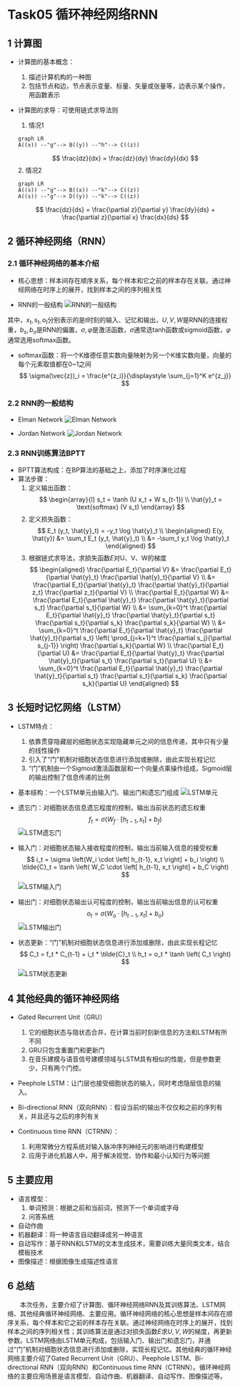 # Task05 循环神经网络RNN

## 1 计算图

- 计算图的基本概念：
  1. 描述计算机构的一种图
  2. 包括节点和边，节点表示变量、标量、矢量或张量等，边表示某个操作，用函数表示

- 计算图的求导：可使用链式求导法则
  1. 情况1
  ```mermaid
  graph LR
  A((x)) --"g"--> B((y)) --"h"--> C((z))
  ```
  $$
  \frac{dz}{dx} = \frac{dz}{dy} \frac{dy}{dx}
  $$
  2. 情况2
  ```mermaid
  graph LR
  A((s)) --"g"--> B((x)) --"k"--> C((z))
  A((s)) --"g"--> D((y)) --"k"--> C((z))
  ```
  $$
  \frac{dz}{ds} = \frac{\partial z}{\partial y} \frac{dy}{ds} + \frac{\partial z}{\partial x} \frac{dx}{ds}
  $$

## 2 循环神经网络（RNN）

### 2.1 循环神经网络的基本介绍

- 核心思想：样本间存在顺序关系，每个样本和它之前的样本存在关联。通过神经网络在时序上的展开，找到样本之间的序列相关性

- RNN的一般结构
![RNN的一般结构](images/5-1.png)

其中，$x_t, s_t, o_t$分别表示的是$t$时刻的输入、记忆和输出，$U,V,W$是RNN的连接权重，$b_s,b_o$是RNN的偏置，$\sigma,\varphi$是激活函数，$\sigma$通常选tanh函数或sigmoid函数，$\varphi$通常选用softmax函数。

- softmax函数：将一个K维德任意实数向量映射为另一个K维实数向量，向量的每个元素取值都在0~1之间
$$
\sigma(\vec{z})_i = \frac{e^{z_i}}{\displaystyle \sum_{j=1}^K e^{z_j}}
$$

### 2.2 RNN的一般结构

- Elman Network
![Elman Network](images/5-2.png)

- Jordan Network
![Jordan Network](images/5-3.png)

### 2.3 RNN训练算法BPTT

- BPTT算法构成：在BP算法的基础之上，添加了时序演化过程
- 算法步骤：
  1. 定义输出函数：
   $$
   \begin{array}{l}
   s_t = \tanh (U x_t + W s_{t-1}) \\
   \hat{y}_t = \text{softmax} (V s_t)
   \end{array}
   $$
  2. 定义损失函数：
   $$
   E_t (y_t, \hat{y}_t) = -y_t \log \hat{y}_t \\
   \begin{aligned} 
   E(y, \hat{y}) 
   &= \sum_t E_t (y_t, \hat{y}_t) \\ 
   &= -\sum_t y_t \log \hat{y}_t
   \end{aligned}
   $$
  3. 根据链式求导法，求损失函数$E$对U、V、W的梯度
   $$
   \begin{aligned} 
   \frac{\partial E_t}{\partial V} 
   &= \frac{\partial E_t}{\partial \hat{y}_t} \frac{\partial \hat{y}_t}{\partial V} \\
   &= \frac{\partial E_t}{\partial \hat{y}_t} \frac{\partial \hat{y}_t}{\partial z_t} \frac{\partial z_t}{\partial V} \\
   \frac{\partial E_t}{\partial W} 
   &= \frac{\partial E_t}{\partial \hat{y}_t} \frac{\partial \hat{y}_t}{\partial s_t} \frac{\partial s_t}{\partial W} \\
   &= \sum_{k=0}^t \frac{\partial E_t}{\partial \hat{y}_t} \frac{\partial \hat{y}_t}{\partial s_t} \frac{\partial s_t}{\partial s_k} \frac{\partial s_k}{\partial W} \\
   &= \sum_{k=0}^t \frac{\partial E_t}{\partial \hat{y}_t} \frac{\partial \hat{y}_t}{\partial s_t} \left( \prod_{j=k+1}^t \frac{\partial s_j}{\partial s_{j-1}} \right) \frac{\partial s_k}{\partial W} \\
   \frac{\partial E_t}{\partial U} 
   &= \frac{\partial E_t}{\partial \hat{y}_t} \frac{\partial \hat{y}_t}{\partial s_t} \frac{\partial s_t}{\partial U} \\ 
   &= \sum_{k=0}^t \frac{\partial E_t}{\partial \hat{y}_t} \frac{\partial \hat{y}_t}{\partial s_t} \frac{\partial s_t}{\partial s_k} \frac{\partial s_k}{\partial U}
   \end{aligned}
   $$

## 3 长短时记忆网络（LSTM）

- LSTM特点：
  1. 依靠贯穿隐藏层的细胞状态实现隐藏单元之间的信息传递，其中只有少量的线性操作
  2. 引入了“门”机制对细胞状态信息进行添加或删除，由此实现长程记忆
  3. “门”机制由一个Sigmoid激活函数层和一个向量点乘操作组成，Sigmoid层的输出控制了信息传递的比例

- 基本结构：一个LSTM单元由输入门、输出门和遗忘门组成
![LSTM单元](images/5-4.png)

- 遗忘门：对细胞状态信息遗忘程度的控制，输出当前状态的遗忘权重
$$
f_t = \sigma\left( W_f \cdot \left[ h_{t-1}, x_t \right] + b_f \right)
$$
![LSTM遗忘门](images/5-5.png)

- 输入门：对细胞状态输入接收程度的控制，输出当前输入信息的接受权重
$$
i_t = \sigma \left(W_i \cdot \left[ h_{t-1}, x_t \right] + b_i \right) \\ 
\tilde{C}_t = \tanh \left( W_C \cdot \left[ h_{t-1}, x_t \right] + b_C \right) 
$$
![LSTM输入门](images/5-6.png)

- 输出门：对细胞状态输出认可程度的控制，输出当前输出信息的认可权重
$$
o_t = \sigma \left(W_o \cdot \left[ h_{t-1}, x_t \right] + b_o \right)
$$
![LSTM输出门](images/5-7.png)

- 状态更新：“门”机制对细胞状态信息进行添加或删除，由此实现长程记忆
$$
C_t = f_t * C_{t-1} + i_t * \tilde{C}_t \\ 
h_t = o_t * \tanh \left( C_t \right)
$$
![LSTM状态更新](images/5-8.png)

## 4 其他经典的循环神经网络

- Gated Recurrent Unit（GRU）
  1. 它的细胞状态与隐状态合并，在计算当前时刻新信息的方法和LSTM有所不同
  2. GRU只包含重置门和更新门
  3. 在音乐建模与语音信号建模领域与LSTM具有相似的性能，但是参数更少，只有两个门控。

- Peephole LSTM：让门层也接受细胞状态的输入，同时考虑隐层信息的输入。

- Bi-directional RNN（双向RNN）：假设当前$t$的输出不仅仅和之前的序列有关，并且还与之后的序列有关

- Continuous time RNN（CTRNN）：
  1. 利用常微分方程系统对输入脉冲序列神经元的影响进行构建模型
  2. 应用于进化机器人中，用于解决视觉、协作和最小认知行为等问题

## 5 主要应用

- 语言模型：
  1. 单词预测：根据之前和当前词，预测下一个单词或字母
  2. 问答系统
- 自动作曲
- 机器翻译：将一种语言自动翻译成另一种语言
- 自动写作：基于RNN和LSTM的文本生成技术，需要训练大量同类文本，结合模板技术
- 图像描述：根据图像生成描述性语言

## 6 总结

&emsp;&emsp;本次任务，主要介绍了计算图、循环神经网络RNN及其训练算法、LSTM网络、其他经典循环神经网络、主要应用。循环神经网络的核心思想是样本间存在顺序关系，每个样本和它之前的样本存在关联。通过神经网络在时序上的展开，找到样本之间的序列相关性；其训练算法是通过对损失函数$E$求$U,V,W$的梯度，再更新参数。LSTM网络由LSTM单元构成，包括输入门、输出门和遗忘门，并通过“门”机制对细胞状态信息进行添加或删除，实现长程记忆。其他经典的循环神经网络主要介绍了Gated Recurrent Unit（GRU）、Peephole LSTM、Bi-directional RNN（双向RNN）和Continuous time RNN（CTRNN）。循环神经网络的主要应用场景是语言模型、自动作曲、机器翻译、自动写作、图像描述等。
